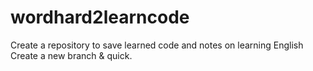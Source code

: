# wordhard2learncode
Create a repository to save learned code and notes on learning English  
Create a new branch & quick.
